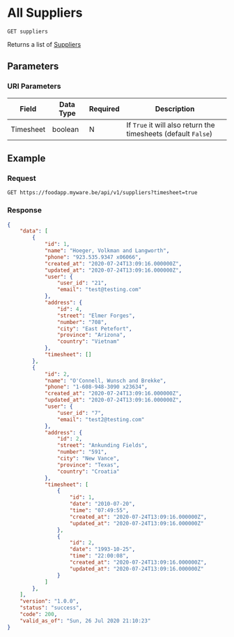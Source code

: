 # All Suppliers

    GET suppliers
    
Returns a list of [Suppliers]

## Parameters
### URI Parameters
Field | Data Type | Required | Description
--- | --- | --- | ---
Timesheet | boolean | N | If `True` it will also return the timesheets (default `False`)

## Example
### Request

    GET https://foodapp.myware.be/api/v1/suppliers?timesheet=true

### Response
``` json
{
    "data": [
        {
            "id": 1,
            "name": "Hoeger, Volkman and Langworth",
            "phone": "923.535.9347 x06066",
            "created_at": "2020-07-24T13:09:16.000000Z",
            "updated_at": "2020-07-24T13:09:16.000000Z",
            "user": {
                "user_id": "21",
                "email": "test@testing.com"
            },
            "address": {
                "id": 4,
                "street": "Elmer Forges",
                "number": "708",
                "city": "East Petefort",
                "province": "Arizona",
                "country": "Vietnam"
            },
            "timesheet": []
        },
        {
            "id": 2,
            "name": "O'Connell, Wunsch and Brekke",
            "phone": "1-608-948-3090 x23634",
            "created_at": "2020-07-24T13:09:16.000000Z",
            "updated_at": "2020-07-24T13:09:16.000000Z",
            "user": {
                "user_id": "7",
                "email": "test2@testing.com"
            },
            "address": {
                "id": 2,
                "street": "Ankunding Fields",
                "number": "591",
                "city": "New Vance",
                "province": "Texas",
                "country": "Croatia"
            },
            "timesheet": [
                {
                    "id": 1,
                    "date": "2010-07-20",
                    "time": "07:49:55",
                    "created_at": "2020-07-24T13:09:16.000000Z",
                    "updated_at": "2020-07-24T13:09:16.000000Z"
                },
                {
                    "id": 2,
                    "date": "1993-10-25",
                    "time": "22:00:08",
                    "created_at": "2020-07-24T13:09:16.000000Z",
                    "updated_at": "2020-07-24T13:09:16.000000Z"
                }
            ]
        },
    ],
    "version": "1.0.0",
    "status": "success",
    "code": 200,
    "valid_as_of": "Sun, 26 Jul 2020 21:10:23"
}
```

[Suppliers]: README.md